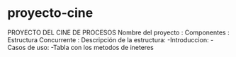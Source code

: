 # proyecto-cine
PROYECTO DEL CINE DE PROCESOS
Nombre del proyecto : 
Componentes :
Estructura Concurrente : 
Descripción de la estructura:
-Introduccion:
-Casos de uso:
-Tabla con los metodos de ineteres

